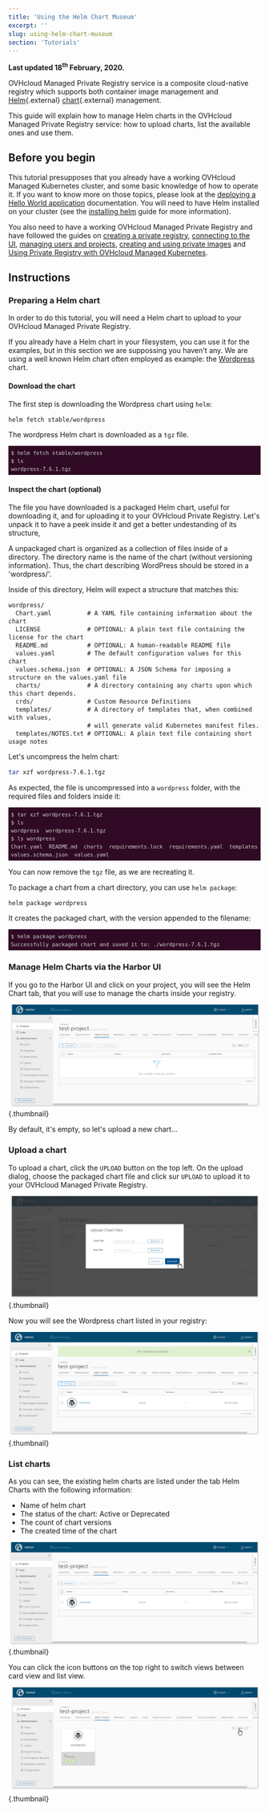 ```yaml
---
title: 'Using the Helm Chart Museum'
excerpt: ''
slug: using-helm-chart-museum
section: 'Tutorials'
---
```



**Last updated 18<sup>th</sup> February, 2020.**

<style>
 pre {
     font-size: 14px;
 }
 pre.console {
   background-color: #300A24; 
   color: #ccc;
   font-family: monospace;
   padding: 5px;
   margin-bottom: 5px;
 }
 pre.console code {
   border: solid 0px transparent;
   color: #ccc;
   font-family: monospace !important;
   font-size: 0.75em;
 }
 .small {
     font-size: 0.75em;
 }
</style>


OVHcloud Managed Private Registry service is a composite cloud-native registry which supports both container image management and [Helm](https://helm.sh/){.external} [chart](https://helm.sh/docs/topics/charts/){.external} management. 

This guide will explain how to manage Helm charts in the OVHcloud Managed Private Registry service: how to upload charts, list the available ones and use them.

## Before you begin

This tutorial presupposes that you already have a working OVHcloud Managed Kubernetes cluster, and some basic knowledge of how to operate it. If you want to know more on those topics, please look at the [deploying a Hello World application](../kubernetes/deploying-hello-ovh/) documentation. You will need to have Helm installed on your cluster (see the [installing helm](../../kubernetes-k8s/installing-helm/) guide for more information).

You also need to have a working OVHcloud Managed Private Registry and have followed the guides on [creating a private registry](../creating-a-private-registry/), [connecting to the UI](../connecting-to-the-ui/), [managing users and projects](../managing-users-and-projects/), [creating and using private images](../creating-and-using-a-private-image/) and [Using Private Registry with OVHcloud Managed Kubernetes](../using-private-registry-with-kubernetes/).


## Instructions



### Preparing a Helm chart

In order to do this tutorial, you will need a Helm chart to upload to your OVHcloud Managed Private Registry. 

If you already have a Helm chart in your filesystem, you can use it for the examples, but in this section we are suppossing you haven't any. We are using a well known Helm chart often employed as example: the [Wordpress](https://github.com/helm/charts/tree/master/stable/wordpress) chart.


#### Download the chart

The first step is downloading the Wordpress chart using `helm`:

```bash
helm fetch stable/wordpress
```

The wordpress Helm chart is downloaded as a `tgz` file.

<pre class="console"><code>$ helm fetch stable/wordpress
$ ls
wordpress-7.6.1.tgz
</code></pre>



#### Inspect the chart (optional)


The file you have downloaded is a packaged Helm chart, useful for downloading it, and for uploading it to your OVHcloud Private Registry. Let's unpack it to have a peek inside it and get a better undestanding of its structure,

A unpackaged chart is organized as a collection of files inside of a directory. The directory name is the name of the chart (without versioning information). Thus, the chart describing WordPress should be stored in a 'wordpress/'.

Inside of this directory, Helm will expect a structure that matches this:
```
wordpress/
  Chart.yaml          # A YAML file containing information about the chart
  LICENSE             # OPTIONAL: A plain text file containing the license for the chart
  README.md           # OPTIONAL: A human-readable README file
  values.yaml         # The default configuration values for this chart
  values.schema.json  # OPTIONAL: A JSON Schema for imposing a structure on the values.yaml file
  charts/             # A directory containing any charts upon which this chart depends.
  crds/               # Custom Resource Definitions
  templates/          # A directory of templates that, when combined with values,
                      # will generate valid Kubernetes manifest files.
  templates/NOTES.txt # OPTIONAL: A plain text file containing short usage notes
```

Let's uncompress the helm chart:

```bash
tar xzf wordpress-7.6.1.tgz
```

As expected, the file is uncompressed into a `wordpress` folder, with the required files and folders inside it:

<pre class="console"><code>$ tar xzf wordpress-7.6.1.tgz
$ ls
wordpress  wordpress-7.6.1.tgz
$ ls wordpress
Chart.yaml  README.md  charts  requirements.lock  requirements.yaml  templates  values.schema.json  values.yaml
</code></pre>

You can now remove the `tgz` file, as we are recreating it.

To package a chart from a chart directory, you can use `helm package`:

```bash
helm package wordpress
```

It creates the packaged chart, with the version appended to the filename:

<pre class="console"><code>$ helm package wordpress
Successfully packaged chart and saved it to: ./wordpress-7.6.1.tgz
</code></pre>


### Manage Helm Charts via the Harbor UI

If you go to the Harbor UI and click on your project, you will see the Helm Chart tab, that you will use to manage the charts inside your registry.

![Manage Helm Charts via the Harbor UI](images/harbor-ui-001.jpg){.thumbnail}

By default, it's empty, so let's upload a new chart...


### Upload a chart

To upload a chart, click the `UPLOAD` button on the top left. On the upload dialog, choose the packaged chart file and click sur `UPLOAD` to upload it to your OVHcloud Managed Private Registry.

![Uploading a chart](images/harbor-ui-002.jpg){.thumbnail}

Now you will see the Wordpress chart listed in your registry:

![Chart uploaded](images/harbor-ui-003.jpg){.thumbnail}


### List charts

As you can see, the existing helm charts are listed under the tab Helm Charts with the following information:

- Name of helm chart
- The status of the chart: Active or Deprecated
- The count of chart versions
- The created time of the chart

![List chart - List view](images/harbor-ui-004.jpg){.thumbnail}

You can click the icon buttons on the top right to switch views between card view and list view.

![List chart - Card view](images/harbor-ui-005.jpg){.thumbnail}